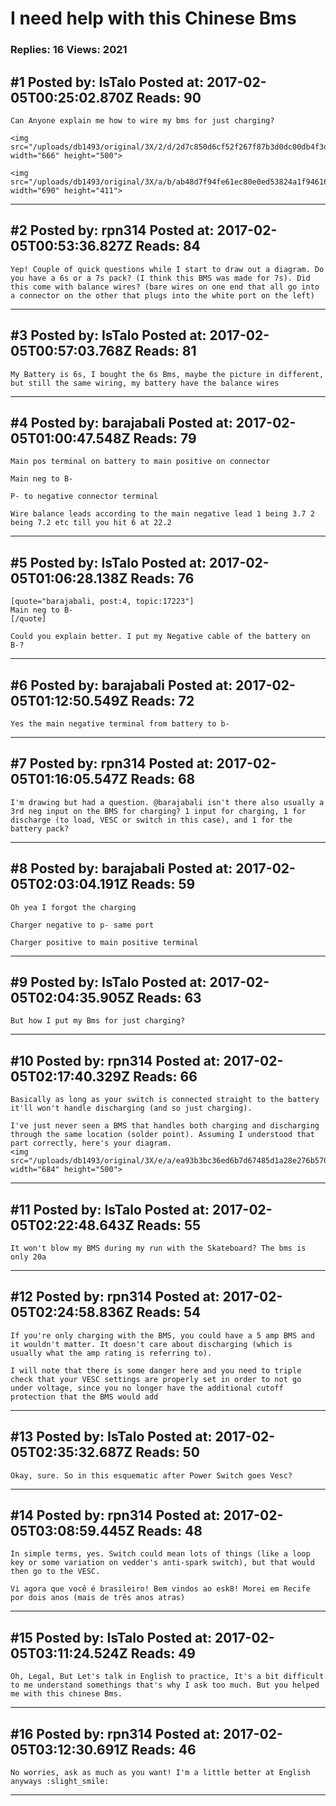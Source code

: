 # I need help with this Chinese Bms

### Replies: 16 Views: 2021

## \#1 Posted by: IsTalo Posted at: 2017-02-05T00:25:02.870Z Reads: 90

```
Can Anyone explain me how to wire my bms for just charging?

<img src="/uploads/db1493/original/3X/2/d/2d7c850d6cf52f267f87b3d0dc00db4f3dbcc03a.jpg" width="666" height="500">

<img src="/uploads/db1493/original/3X/a/b/ab48d7f94fe61ec80e0ed53824a1f946161991da.jpg" width="690" height="411">
```

---
## \#2 Posted by: rpn314 Posted at: 2017-02-05T00:53:36.827Z Reads: 84

```
Yep! Couple of quick questions while I start to draw out a diagram. Do you have a 6s or a 7s pack? (I think this BMS was made for 7s). Did this come with balance wires? (bare wires on one end that all go into a connector on the other that plugs into the white port on the left)
```

---
## \#3 Posted by: IsTalo Posted at: 2017-02-05T00:57:03.768Z Reads: 81

```
My Battery is 6s, I bought the 6s Bms, maybe the picture in different, but still the same wiring, my battery have the balance wires
```

---
## \#4 Posted by: barajabali Posted at: 2017-02-05T01:00:47.548Z Reads: 79

```
Main pos terminal on battery to main positive on connector

Main neg to B-

P- to negative connector terminal 

Wire balance leads according to the main negative lead 1 being 3.7 2 being 7.2 etc till you hit 6 at 22.2
```

---
## \#5 Posted by: IsTalo Posted at: 2017-02-05T01:06:28.138Z Reads: 76

```
[quote="barajabali, post:4, topic:17223"]
Main neg to B-
[/quote]

Could you explain better. I put my Negative cable of the battery on B-?
```

---
## \#6 Posted by: barajabali Posted at: 2017-02-05T01:12:50.549Z Reads: 72

```
Yes the main negative terminal from battery to b-
```

---
## \#7 Posted by: rpn314 Posted at: 2017-02-05T01:16:05.547Z Reads: 68

```
I'm drawing but had a question. @barajabali isn't there also usually a 3rd neg input on the BMS for charging? 1 input for charging, 1 for discharge (to load, VESC or switch in this case), and 1 for the battery pack?
```

---
## \#8 Posted by: barajabali Posted at: 2017-02-05T02:03:04.191Z Reads: 59

```
Oh yea I forgot the charging

Charger negative to p- same port

Charger positive to main positive terminal
```

---
## \#9 Posted by: IsTalo Posted at: 2017-02-05T02:04:35.905Z Reads: 63

```
But how I put my Bms for just charging?
```

---
## \#10 Posted by: rpn314 Posted at: 2017-02-05T02:17:40.329Z Reads: 66

```
Basically as long as your switch is connected straight to the battery it'll won't handle discharging (and so just charging).

I've just never seen a BMS that handles both charging and discharging through the same location (solder point). Assuming I understood that part correctly, here's your diagram.
<img src="/uploads/db1493/original/3X/e/a/ea93b3bc36ed6b7d67485d1a28e276b570f99f31.png" width="684" height="500">
```

---
## \#11 Posted by: IsTalo Posted at: 2017-02-05T02:22:48.643Z Reads: 55

```
It won't blow my BMS during my run with the Skateboard? The bms is only 20a
```

---
## \#12 Posted by: rpn314 Posted at: 2017-02-05T02:24:58.836Z Reads: 54

```
If you're only charging with the BMS, you could have a 5 amp BMS and it wouldn't matter. It doesn't care about discharging (which is usually what the amp rating is referring to).

I will note that there is some danger here and you need to triple check that your VESC settings are properly set in order to not go under voltage, since you no longer have the additional cutoff protection that the BMS would add
```

---
## \#13 Posted by: IsTalo Posted at: 2017-02-05T02:35:32.687Z Reads: 50

```
Okay, sure. So in this esquematic after Power Switch goes Vesc?
```

---
## \#14 Posted by: rpn314 Posted at: 2017-02-05T03:08:59.445Z Reads: 48

```
In simple terms, yes. Switch could mean lots of things (like a loop key or some variation on vedder's anti-spark switch), but that would then go to the VESC.

Vi agora que você é brasileiro! Bem vindos ao esk8! Morei em Recife por dois anos (mais de três anos atras)
```

---
## \#15 Posted by: IsTalo Posted at: 2017-02-05T03:11:24.524Z Reads: 49

```
Oh, Legal, But Let's talk in English to practice, It's a bit difficult to me understand somethings that's why I ask too much. But you helped me with this chinese Bms.
```

---
## \#16 Posted by: rpn314 Posted at: 2017-02-05T03:12:30.691Z Reads: 46

```
No worries, ask as much as you want! I'm a little better at English anyways :slight_smile:
```

---
